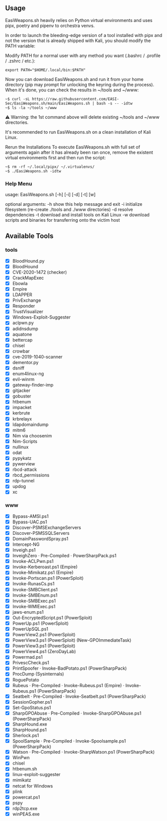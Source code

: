 ## Usage
EasiWeapons.sh heavily relies on Python virtual environments and uses pipx, poetry and pipenv to orchestra venvs.

In order to launch the bleeding-edge version of a tool installed with pipx and not the version that is already shipped with Kali, you should modify the PATH variable:

Modify PATH for a normal user with any method you want (.bashrc / .profile / .zshrc / etc.): 

```
export PATH="$HOME/.local/bin:$PATH"
```

Now you can download EasiWeapons.sh and run it from your home directory (pip may prompt for unlocking the keyring during the process). When it's done, you can check the results in ~/tools and ~/www:

```
~$ curl -sL https://raw.githubusercontent.com/EASI-Sec/EasiWeapons.sh/main/EasiWeapons.sh | bash -s -- -idtw
~$ ls -la ~/tools ~/www
```

⚠️ Warning: the 1st command above will delete existing ~/tools and ~/www directories.

It's recommended to run EasiWeapons.sh on a clean installation of Kali Linux.

Rerun the Installations
To execute EasiWeapons.sh with full set of arguments again after it has already been ran once, remove the existent virtual environments first and then run the script:

```
~$ rm -rf ~/.local/pipx/ ~/.virtualenvs/
~$ ./EasiWeapons.sh -idtw
```

### Help Menu

usage: EasiWeapons.sh [-h] [-i] [-d] [-t] [w]

optional arguments:
  -h                    show this help message and exit
  -i                    initialize filesystem (re-create ./tools and ./www directories)
  -d                    resolve dependencies
  -t                    download and install tools on Kali Linux
  -w                    download scripts and binaries for transferring onto the victim host

## Available Tools

### tools

- [x] BloodHound.py
- [x] BloodHound
- [x] CVE-2020-1472 (checker)
- [x] CrackMapExec
- [x] Ebowla
- [x] Empire
- [x] LDAPPER
- [x] PrivExchange
- [x] Responder
- [x] TrustVisualizer
- [x] Windows-Exploit-Suggester
- [x] aclpwn.py
- [x] adidnsdump
- [x] aquatone
- [x] bettercap
- [x] chisel
- [x] crowbar
- [x] cve-2019-1040-scanner
- [x] dementor.py
- [x] dsniff
- [x] enum4linux-ng
- [x] evil-winrm
- [x] gateway-finder-imp
- [x] gitjacker
- [x] gobuster
- [x] htbenum
- [x] impacket
- [x] kerbrute
- [x] krbrelayx
- [x] ldapdomaindump
- [x] mitm6
- [x] Nim via choosenim
- [x] Nim-Scripts
- [x] nullinux
- [x] odat
- [x] pypykatz
- [x] pywerview
- [x] rbcd-attack
- [x] rbcd_permissions
- [x] rdp-tunnel
- [x] updog
- [x] xc

### www

- [x] Bypass-AMSI.ps1
- [x] Bypass-UAC.ps1
- [x] Discover-PSMSExchangeServers
- [x] Discover-PSMSSQLServers
- [x] DomainPasswordSpray.ps1
- [x] Intercept-NG
- [x] Inveigh.ps1
- [x] InveighZero · Pre-Compiled · PowerSharpPack.ps1
- [x] Invoke-ACLPwn.ps1
- [x] Invoke-Kerberoast.ps1 (Empire)
- [x] Invoke-Mimikatz.ps1 (Empire)
- [x] Invoke-Portscan.ps1 (PowerSploit)
- [x] Invoke-RunasCs.ps1
- [x] Invoke-SMBClient.ps1
- [x] Invoke-SMBEnum.ps1
- [x] Invoke-SMBExec.ps1
- [x] Invoke-WMIExec.ps1
- [x] jaws-enum.ps1
- [x] Out-EncryptedScript.ps1 (PowerSploit)
- [x] PowerUp.ps1 (PowerSploit)
- [x] PowerUpSQL.ps1
- [x] PowerView2.ps1 (PowerSploit)
- [x] PowerView3.ps1 (PowerSploit) (New-GPOImmediateTask)
- [x] PowerView3.ps1 (PowerSploit)
- [x] PowerView4.ps1 (ZeroDayLab)
- [x] Powermad.ps1
- [x] PrivescCheck.ps1
- [x] PrintSpoofer · Invoke-BadPotato.ps1 (PowerSharpPack)
- [x] ProcDump (Sysinternals)
- [x] RoguePotato
- [x] Rubeus · Pre-Compiled · Invoke-Rubeus.ps1 (Empire) · Invoke-Rubeus.ps1 (PowerSharpPack)
- [x] Seatbelt · Pre-Compiled · Invoke-Seatbelt.ps1 (PowerSharpPack)
- [x] SessionGopher.ps1
- [x] Set-GpoStatus.ps1
- [x] SharpGPOAbuse · Pre-Compiled · Invoke-SharpGPOAbuse.ps1 (PowerSharpPack)
- [x] SharpHound.exe
- [x] SharpHound.ps1
- [x] Sherlock.ps1
- [x] SpoolSample · Pre-Compiled · Invoke-Spoolsample.ps1 (PowerSharpPack)
- [x] Watson · Pre-Compiled · Invoke-SharpWatson.ps1 (PowerSharpPack)
- [x] WinPwn
- [x] chisel
- [x] htbenum.sh
- [x] linux-exploit-suggester
- [x] mimikatz
- [x] netcat for Windows
- [x] plink
- [x] powercat.ps1
- [x] pspy
- [x] rdp2tcp.exe
- [x] winPEAS.exe
